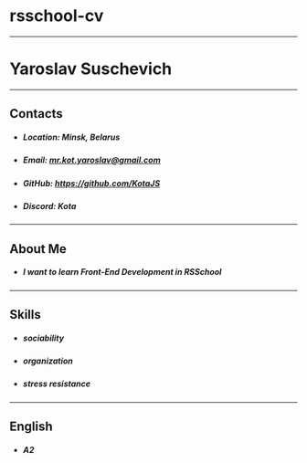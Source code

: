 # rsschool-cv
********
# Yaroslav Suschevich
********
## Contacts
* ##### Location: Minsk, Belarus
* ##### Email: mr.kot.yaroslav@gmail.com
* ##### GitHub: https://github.com/KotaJS
* ##### Discord: Kota
********
## About Me
* ##### I want to learn Front-End Development in RSSchool
********
## Skills
* ##### sociability
* ##### organization
* ##### stress resistance
********
## English
* ##### A2
